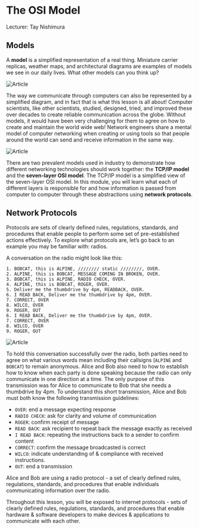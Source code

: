 # The OSI Model
Lecturer: Tay Nishimura

## Models

A **model** is a simplified representation of a real thing. Miniature carrier  replicas, weather maps, and architectural diagrams are examples of models we see in our daily lives. What other models can you think up?

![Article](https://github.com/Project-Reclass/toynet-content/raw/main/data/lecture/7002/models.png)

The way we communicate through computers can also be represented by a simplified diagram, and in fact that is what this lesson is all about! Computer scientists, like other scientists, studied, designed, tried, and improved these over decades to create reliable communication across the globe. Without models, it would have been very challenging for them to agree on how to create and maintain the world wide web! Network engineers share a mental model of computer networking when creating or using tools so that people around the world can send and receive information in the same way.

![Article](https://github.com/Project-Reclass/toynet-content/raw/main/data/lecture/7002/osi-model.png)

There are two prevalent models used in industry to demonstrate how different networking technologies should work together: the **TCP/IP model** and the **seven-layer OSI model**. The TCP/IP model is a simplified view of the seven-layer OSI model. In this module, you will learn what each of different layers is responsible for and how information is passed from computer to computer through these abstractions using **network protocols**.

## Network Protocols

Protocols are sets of clearly defined rules, regulations, standards, and procedures that enable  people to perform some set of pre-established actions effectively. To explore what protocols are, let’s go back to an example you may be familiar with: radios. 

A conversation on the radio might look like this:

```
1. BOBCAT, this is ALPINE, //////// static ////////, OVER.
2. ALPINE, this is BOBCAT, MESSAGE COMING IN BROKEN, OVER.
3. BOBCAT, this is ALPINE, RADIO CHECK, OVER.
4. ALPINE, this is BOBCAT, ROGER, OVER.
5. Deliver me the thumbdrive by 4pm, READBACK, OVER.
6. I READ BACK, Deliver me the thumbdrive by 4pm, OVER.
7. CORRECT, OVER
8. WILCO, OVER
9. ROGER, OUT
6. I READ BACK, Deliver me the thumbdrive by 4pm, OVER.
7. CORRECT, OVER
8. WILCO, OVER
9. ROGER, OUT
```

![Article](https://github.com/Project-Reclass/toynet-content/raw/main/data/lecture/7002/radio.gif)

To hold this conversation successfully over the radio, both parties need to agree on what various words mean including their callsigns (`ALPINE` and `BOBCAT`) to remain anonymous. Alice and Bob also need to how to establish how to know when each party is done speaking because the radio can only communicate in one direction at a time. The only purpose of this transmission was for Alice to communicate to Bob that she needs a thumbdrive by 4pm. To understand this short transmission, Alice and Bob must both know the following transmission guidelines: 

- `OVER`: end a message expecting response
- `RADIO CHECK`: ask for clarity and volume of communication
- `ROGER`: confirm receipt of message
- `READ BACK`: ask recipient to repeat back the message exactly as received
- `I READ BACK`: repeating the instructions back to a sender to confirm content
- `CORRECT`: confirm the message broadcasted is correct
- `WILCO`: indicate understanding of & compliance with received instructions.
- `OUT`: end a transmission

Alice and Bob are using a radio protocol - a set of clearly defined rules, regulations, standards, and procedures that enable individuals communicating information over the radio.

Throughout this lesson, you will be exposed to internet protocols - sets of clearly defined rules, regulations, standards, and procedures that enable hardware & software developers to make devices & applications to communicate with each other.
